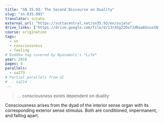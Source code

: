 ```yaml
---
title: "SN 35.93: The Second Discourse on Duality"
slug: "sn.035.093"
translator: sujato
external_url: "https://suttacentral.net/sn35.93/en/sujato"
drive_links: ["https://drive.google.com/file/d/13r4Sg22Oo7JdRoa6GsusSQtiSlmdMJez/view?usp=drivesdk"]
course: origination
tags:
  - sn
  - consciousness
  - feeling
# buddha tag covered by Nyanamoli's *Life*
year: 2018
pages: 4
parallels:
  - sa273
# Partial parallels from SC
#  - sa214
---
```


> … consciousness exists dependent on duality

Consciousness arises from the dyad of the interior sense organ with its corresponding exterior sense stimulus. Both are conditioned, impermanent, and falling apart.


